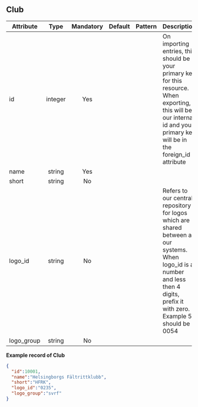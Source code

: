 ## Club

Attribute | Type | Mandatory | Default | Pattern | Description
--- | :---: | :---: | :---: | --- | ---
id | integer | Yes |  |  | On importing entries, this should be your primary key for this resource. When exporting, this will be our internal id and your primary key will be in the foreign_id attribute
name | string | Yes |  |  | 
short | string | No |  |  | 
logo_id | string | No |  |  | Refers to our central repository for logos which are shared between all our systems. When logo_id is a number and less then 4 digits, prefix it with zero. Example 54 should be 0054
logo_group | string | No |  |  | 

**Example record of Club**
```json
{
  "id":10001,
  "name":"Helsingborgs Fältrittklubb",
  "short":"HFRK",
  "logo_id":"0235",
  "logo_group":"svrf"
}

```
